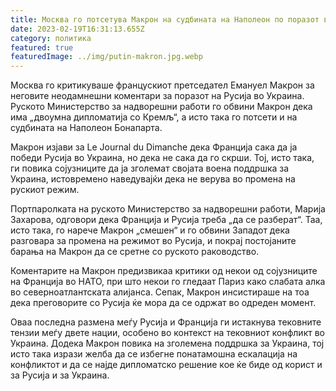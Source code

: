 ```yaml
---
title: Москва го потсетува Макрон на судбината на Наполеон по поразот во Русија
date: 2023-02-19T16:31:13.655Z
category: политика
featured: true
featuredImage: ../img/putin-makron.jpg.webp
---
```


Москва го критикуваше францускиот претседател Емануел Макрон за неговите неодамнешни коментари за поразот на Русија во Украина. Руското Министерство за надворешни работи го обвини Макрон дека има „двоумна дипломатија со Кремљ“, а исто така го потсети и на судбината на Наполеон Бонапарта.

Макрон изјави за Le Journal du Dimanche дека Франција сака да ја победи Русија во Украина, но дека не сака да го скрши. Тој, исто така, ги повика сојузниците да ја зголемат својата воена поддршка за Украина, истовремено наведувајќи дека не верува во промена на рускиот режим.

Портпаролката на руското Министерство за надворешни работи, Марија Захарова, одговори дека Франција и Русија треба „да се разберат“. Таа, исто така, го нарече Макрон „смешен“ и го обвини Западот дека разговара за промена на режимот во Русија, и покрај постојаните барања на Макрон да се сретне со руското раководство.

Коментарите на Макрон предизвикаа критики од некои од сојузниците на Франција во НАТО, при што некои го гледаат Париз како слабата алка во северноатлантската алијанса. Сепак, Макрон инсистираше на тоа дека преговорите со Русија ќе мора да се одржат во одреден момент.

Оваа последна размена меѓу Русија и Франција ги истакнува тековните тензии меѓу двете нации, особено во контекст на тековниот конфликт во Украина. Додека Макрон повика на зголемена поддршка за Украина, тој исто така изрази желба да се избегне понатамошна ескалација на конфликтот и да се најде дипломатско решение кое ќе биде од корист и за Русија и за Украина.
